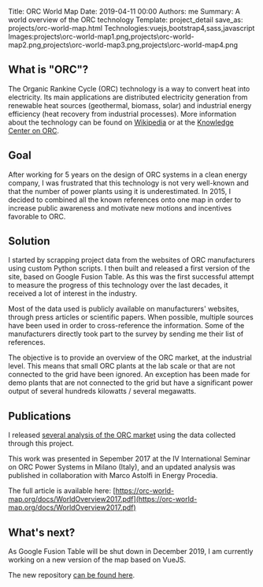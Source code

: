 Title: ORC World Map
Date: 2019-04-11 00:00
Authors: me
Summary: A world overview of the ORC technology
Template: project_detail
save_as: projects/orc-world-map.html
Technologies:vuejs,bootstrap4,sass,javascript
Images:projects\orc-world-map1.png,projects\orc-world-map2.png,projects\orc-world-map3.png,projects\orc-world-map4.png

## What is "ORC"?

The Organic Rankine Cycle (ORC) technology is a way to convert heat into electricity. Its main applications are distributed electricity generation from renewable heat sources (geothermal, biomass, solar) and industrial energy efficiency (heat recovery from industrial processes).
More information about the technology can be found on [Wikipedia](https://en.wikipedia.org/wiki/Organic_Rankine_cycle) or at the [Knowledge Center on ORC](http://www.kcorc.org/en/).

## Goal

After working for 5 years on the design of ORC systems in a clean energy company, I was frustrated that this technology is not very well-known and that the number of power plants using it is underestimated. In 2015, I decided to combined all the known references onto one map in order to increase public awareness and motivate new motions and incentives favorable to ORC.

## Solution

I started by scrapping project data from the websites of ORC manufacturers using custom Python scripts. I then built and released a first version of the site, based on Google Fusion Table. As this was the first successful attempt to measure the progress of this technology over the last decades, it received a lot of interest in the industry.

Most of the data used is publicly available on manufacturers' websites, through press articles or scientific papers. When possible, multiple sources have been used in order to cross-reference the information. Some of the manufacturers directly took part to the survey by sending me their list of references.

The objective is to provide an overview of the ORC market, at the industrial level. This means that small ORC plants at the lab scale or that are not connected to the grid have been ignored. An exception has been made for demo plants that are not connected to the grid but have a significant power output of several hundreds kilowatts / several megawatts.

## Publications

I released [several analysis of the ORC market](https://orc-world-map.org/analysis) using the data collected through this project.

This work was presented in Sepember 2017 at the IV International Seminar on ORC Power Systems in Milano (Italy), and an updated analysis was published in collaboration with Marco Astolfi in Energy Procedia.

The full article is available here: [https://orc-world-map.org/docs/WorldOverview2017.pdf](https://orc-world-map.org/docs/WorldOverview2017.pdf)

## What's next?

As Google Fusion Table will be shut down in December 2019, I am currently working on a new version of the map based on VueJS.

The new repository [can be found here](https://github.com/tartieret/ORC-World-Map-v2).
